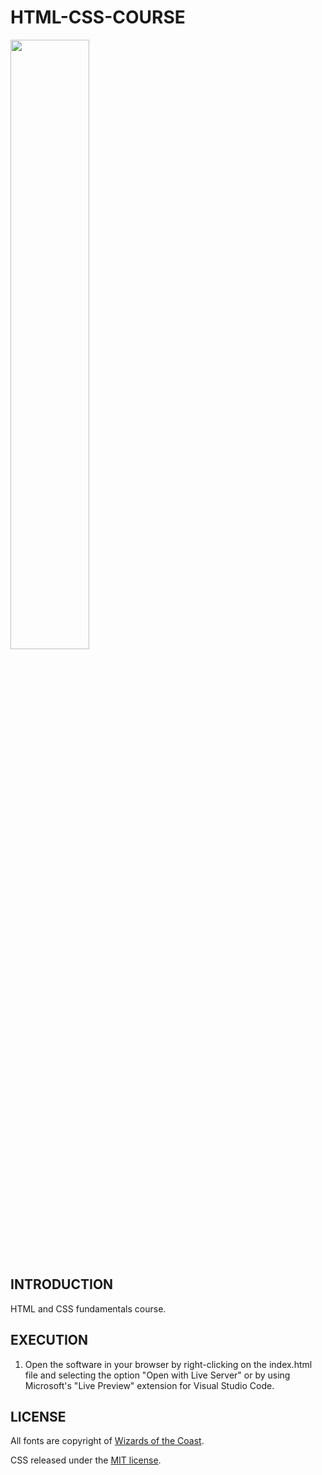 # HTML-CSS-COURSE

<img width="50%" src="" />

## INTRODUCTION

HTML and CSS fundamentals course.

## EXECUTION

1. Open the software in your browser by right-clicking on the index.html file and selecting the option "Open with Live Server" or by using Microsoft's "Live Preview" extension for Visual Studio Code.

## LICENSE

All fonts are copyright of [Wizards of the Coast](http://magicthegathering.com).

CSS released under the [MIT license](https://github.com/Saeris/typeface-beleren-bold/blob/master/LICENSE.md).
 